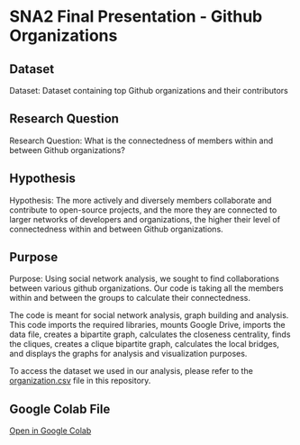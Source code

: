 # SNA2 Final Presentation - Github Organizations

## Dataset

Dataset: Dataset containing top Github organizations and their contributors

## Research Question

Research Question: What is the connectedness of members within and between Github organizations?

## Hypothesis

Hypothesis: The more actively and diversely members collaborate and contribute to open-source projects, and the more they are connected to larger networks of developers and organizations, the higher their level of connectedness within and between Github organizations.

## Purpose

Purpose: Using social network analysis, we sought to find collaborations between various github organizations. Our code is taking all the members within and between the groups to calculate their connectedness.

The code is meant for social network analysis, graph building and analysis. This code imports the required libraries, mounts Google Drive, imports the data file, creates a bipartite graph, calculates the closeness centrality, finds the cliques, creates a clique bipartite graph, calculates the local bridges, and displays the graphs for analysis and visualization purposes.


To access the dataset we used in our analysis, please refer to the [organization.csv](./dataset.csv) file in this repository.

## Google Colab File

[Open in Google Colab](https://colab.research.google.com/drive/1f98N4uOiujUZCdva2csIGMDu6-2-skF_?authuser=4#scrollTo=CzAkbuekdRQt)
